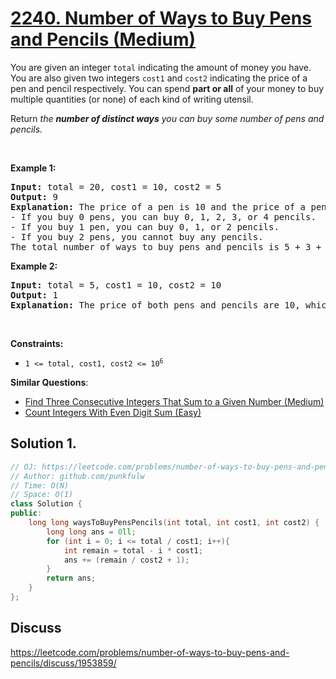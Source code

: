 # [2240. Number of Ways to Buy Pens and Pencils (Medium)](https://leetcode.com/problems/number-of-ways-to-buy-pens-and-pencils/)

<p>You are given an integer <code>total</code> indicating the amount of money you have. You are also given two integers <code>cost1</code> and <code>cost2</code> indicating the price of a pen and pencil respectively. You can spend <strong>part or all</strong> of your money to buy multiple quantities (or none) of each kind of writing utensil.</p>

<p>Return <em>the <strong>number of distinct ways</strong> you can buy some number of pens and pencils.</em></p>

<p>&nbsp;</p>
<p><strong>Example 1:</strong></p>

<pre><strong>Input:</strong> total = 20, cost1 = 10, cost2 = 5
<strong>Output:</strong> 9
<strong>Explanation:</strong> The price of a pen is 10 and the price of a pencil is 5.
- If you buy 0 pens, you can buy 0, 1, 2, 3, or 4 pencils.
- If you buy 1 pen, you can buy 0, 1, or 2 pencils.
- If you buy 2 pens, you cannot buy any pencils.
The total number of ways to buy pens and pencils is 5 + 3 + 1 = 9.
</pre>

<p><strong>Example 2:</strong></p>

<pre><strong>Input:</strong> total = 5, cost1 = 10, cost2 = 10
<strong>Output:</strong> 1
<strong>Explanation:</strong> The price of both pens and pencils are 10, which cost more than total, so you cannot buy any writing utensils. Therefore, there is only 1 way: buy 0 pens and 0 pencils.
</pre>

<p>&nbsp;</p>
<p><strong>Constraints:</strong></p>

<ul>
	<li><code>1 &lt;= total, cost1, cost2 &lt;= 10<sup>6</sup></code></li>
</ul>


**Similar Questions**:
* [Find Three Consecutive Integers That Sum to a Given Number (Medium)](https://leetcode.com/problems/find-three-consecutive-integers-that-sum-to-a-given-number/)
* [Count Integers With Even Digit Sum (Easy)](https://leetcode.com/problems/count-integers-with-even-digit-sum/)

## Solution 1.

```cpp
// OJ: https://leetcode.com/problems/number-of-ways-to-buy-pens-and-pencils/
// Author: github.com/punkfulw
// Time: O(N)
// Space: O(1)
class Solution {
public:
    long long waysToBuyPensPencils(int total, int cost1, int cost2) {
        long long ans = 0ll;
        for (int i = 0; i <= total / cost1; i++){
            int remain = total - i * cost1;
            ans += (remain / cost2 + 1);
        }
        return ans;
    }
};
```



## Discuss

https://leetcode.com/problems/number-of-ways-to-buy-pens-and-pencils/discuss/1953859/
